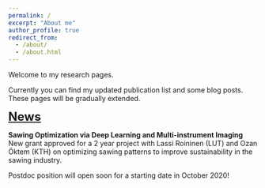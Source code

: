 ```yaml
---
permalink: /
excerpt: "About me"
author_profile: true
redirect_from: 
  - /about/
  - /about.html
---
```


Welcome to my research pages. 

Currently you can find my updated publication list and some blog posts. These pages will be gradually extended.

<font size="5">
<b><u>News</u></b><br>
</font>


<b>Sawing Optimization via Deep Learning and Multi-instrument Imaging</b><br>
New grant approved for a 2 year project with Lassi Roininen (LUT) and Ozan Öktem (KTH) on 
optimizing sawing patterns to improve sustainability in the sawing industry. 

Postdoc position will open soon for a starting date in October 2020!

